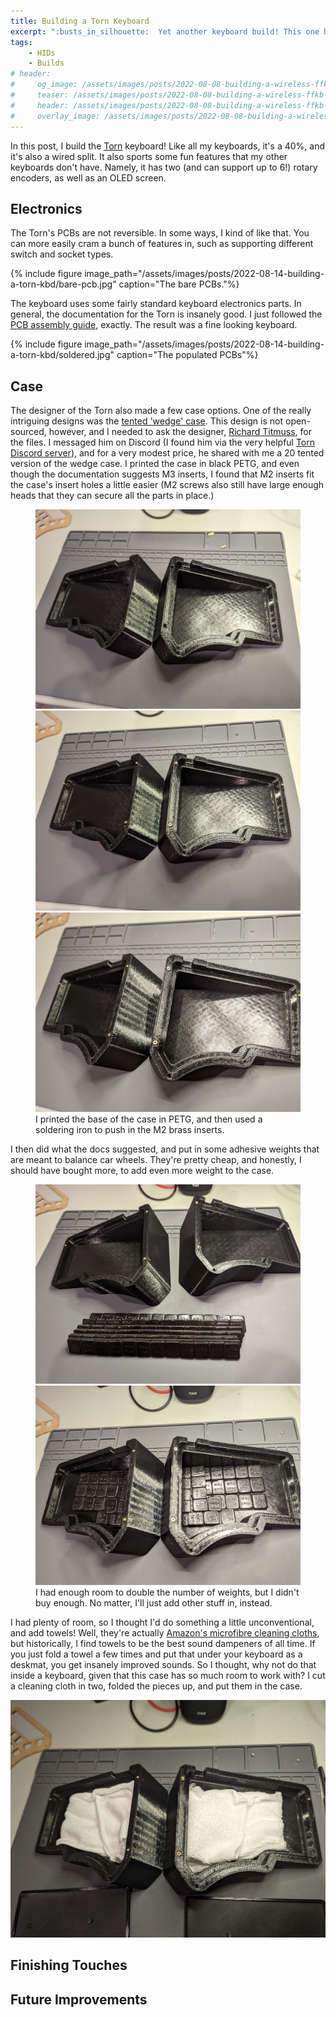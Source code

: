 ```yaml
---
title: Building a Torn Keyboard
excerpt: ":busts_in_silhouette:	 Yet another keyboard build! This one has two rotary encoders and an OLED screen!"
tags:
    - HIDs
    - Builds
# header:
#     og_image: /assets/images/posts/2022-08-08-building-a-wireless-ffkb-kbd/16.jpg
#     teaser: /assets/images/posts/2022-08-08-building-a-wireless-ffkb-kbd/16.jpg
#     header: /assets/images/posts/2022-08-08-building-a-wireless-ffkb-kbd/16.jpg
#     overlay_image: /assets/images/posts/2022-08-08-building-a-wireless-ffkb-kbd/16.jpg  
---
```


In this post, I build the [Torn](https://github.com/rtitmuss/torn) keyboard! Like all my keyboards, it's a 40%, and it's also a wired split. It also sports some fun features that my other keyboards don't have. Namely, it has two (and can support up to 6!) rotary encoders, as well as an OLED screen.

## Electronics

The Torn's PCBs are not reversible. In some ways, I kind of like that. You can more easily cram a bunch of features in, such as supporting different switch and socket types. 

{% include figure image_path="/assets/images/posts/2022-08-14-building-a-torn-kbd/bare-pcb.jpg" caption="The bare PCBs."%}

The keyboard uses some fairly standard keyboard electronics parts. In general, the documentation for the Torn is insanely good. I just followed the [PCB assembly guide](https://github.com/rtitmuss/torn/blob/master/doc/pcb.md), exactly. The result was a fine looking keyboard. 

{% include figure image_path="/assets/images/posts/2022-08-14-building-a-torn-kbd/soldered.jpg" caption="The populated PCBs"%}

## Case

The designer of the Torn also made a few case options. One of the really intriguing designs was the [tented 'wedge' case](https://github.com/rtitmuss/torn/blob/master/case/wedge/wedge.md). This design is not open-sourced, however, and I needed to ask the designer, [Richard Titmuss](https://github.com/rtitmuss), for the files. I messaged him on Discord (I found him via the very helpful [Torn Discord server](https://discordapp.com/users/745293992044003348/)), and for a very modest price, he shared with me a 20 tented version of the wedge case. I printed the case in black PETG, and even though the documentation suggests M3 inserts, I found that M2 inserts fit the case's insert holes a little easier (M2 screws also still have large enough heads that they can secure all the parts in place.)

<figure class="third">
    <a href="/assets/images/posts/2022-08-14-building-a-torn-kbd/case.jpg"><img src="/assets/images/posts/2022-08-14-building-a-torn-kbd/case.jpg"></a>
    <a href="/assets/images/posts/2022-08-14-building-a-torn-kbd/case-w-threads.jpg"><img src="/assets/images/posts/2022-08-14-building-a-torn-kbd/case-w-threads.jpg"></a>
    <a href="/assets/images/posts/2022-08-14-building-a-torn-kbd/case-w-inserted-threads.jpg"><img src="/assets/images/posts/2022-08-14-building-a-torn-kbd/case-w-inserted-threads.jpg"></a>
    <figcaption>I printed the base of the case in PETG, and then used a soldering iron to push in the M2 brass inserts.</figcaption>
</figure>

I then did what the docs suggested, and put in some adhesive weights that are meant to balance car wheels. They're pretty cheap, and honestly, I should have bought more, to add even more weight to the case. 

<figure class="half">
    <a href="/assets/images/posts/2022-08-14-building-a-torn-kbd/case-w-weights.jpg"><img src="/assets/images/posts/2022-08-14-building-a-torn-kbd/case-w-weights.jpg"></a>
    <a href="/assets/images/posts/2022-08-14-building-a-torn-kbd/case-w-weights-inside.jpg"><img src="/assets/images/posts/2022-08-14-building-a-torn-kbd/case-w-weights-inside.jpg"></a>
    <figcaption>I had enough room to double the number of weights, but I didn't buy enough. No matter, I'll just add other stuff in, instead.</figcaption>
</figure>

I had plenty of room, so I thought I'd do something a little unconventional, and add towels! Well, they're actually [Amazon's microfibre cleaning cloths](https://www.amazon.com/gp/product/B009FUF6DM/ref=ppx_yo_dt_b_search_asin_title?ie=UTF8&psc=1), but historically, I find towels to be the best sound dampeners of all time. If you just fold a towel a few times and put that under your keyboard as a deskmat, you get insanely improved sounds. So I thought, why not do that inside a keyboard, given that this case has so much room to work with? I cut a cleaning cloth in two, folded the pieces up, and put them in the case. 

![](/assets/images/posts/2022-08-14-building-a-torn-kbd/case-w-towels.jpg)


## Finishing Touches

## Future Improvements